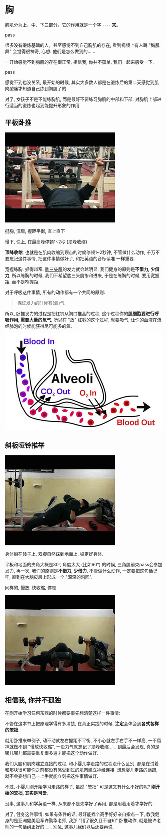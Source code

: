 # 胸

胸肌分为上、中、下三部分，它的作用就是一个字 ---- **夹**。

pass

很多没有锻炼基础的人，甚至感觉不到自己胸肌的存在, 看到视频上有人跳 "胸肌舞" 会觉得很神奇, 心想: 他们是怎么做到的...... 

一开始感觉不到胸肌的存在很正常, 相信我, 你并不孤单, 我们一起来感受一下.

pass

感觉不到也没关系, 最开始的时候, 其实大多数人都是在锻炼后的第二天感觉到肌肉酸痛才知道自己练到胸肌了的.

对了, 女孩子不是不能练胸肌, 而是最好不要练习胸肌的中部和下部, 对胸肌上部进行适当的锻炼也起到能提升形象的作用.

## 平板卧推

![](https://github.com/caoxuCarlos/a-fitness-guide-for-college-students/blob/master/images/action/pectoralis-major/bench-press.gif?raw=true)

挺胸, 沉肩, 握距平衡, 直上直下

慢下, 快上, 在最高峰停顿1~2秒 (顶峰收缩)

**顶峰收缩**, 也就是在肌肉收缩到顶点的时候停顿1~2秒钟, 不管做什么动作, 千万不要忘记这件事情, 把这件事情做好了, 和把英语的音标读准 一样重要.

宽握练胸, 抓得越窄, [肱三头肌](https://github.com/caoxuCarlos/a-fitness-guide-for-college-students/blob/master/images/triceps.jpg?raw=true)的发力就会越明显, 我们健身的原则是**不借力, 少借力**, 所以练胸的时候, 我们不希望肱三头肌掺和进来, 于是在练胸的时候, 要用宽握距, 而不是窄握距.

对于呼吸这件事情, 所有的动作都有一个共同的原则:

> 保证发力的时候有(氧)气.

所以, 卧推发力的过程是把杠铃从胸口推高的过程, 这个过程你的**肌细胞要进行呼吸作用, 需要大量的氧气**, 所以在 "放" 杠铃的这个过程, 就要吸气, 让你的血液在流经肺泡的时候能获得尽可能多的氧.

![](https://github.com/caoxuCarlos/a-fitness-guide-for-college-students/blob/master/images/oxygen.png?raw=true)

## 斜板哑铃推举

![](https://github.com/caoxuCarlos/a-fitness-guide-for-college-students/blob/master/images/action/pectoralis-major/dumbbell-press.gif?raw=true)

身体躺在凳子上, 双脚自然踩到地面上, 稳定好身体.

平板和地面的夹角大概是30°, 角度太大 (比如60°) 的时候, 三角肌前束pass会参加发力, 再一次, 我们的原则是**不借力, 少借力**, 不管做什么动作, 一定要把这句话记牢, 直到在大脑皮层上形成一个 "深深的沟回". 

同样的, 慢放, 快收缩, 停顿.

![](https://github.com/caoxuCarlos/a-fitness-guide-for-college-students/blob/master/images/action/pectoralis-major/dumbbell-press2.gif?raw=true)

## 相信我, 你并不孤独

在刚开始学习任何东西的时候都要事先想清楚这样一件事情: 

不管在这本书上把原理学得有多清楚, 在真正实践的时候, **注定**会体会到**各式各样的笨拙**. 

就用卧推来举例子, 动不动就左右握距不平衡, 不小心就左手右手不一样高, 一不留神就做不到 "慢放快收缩", 一没力气就忘记了顶峰收缩...... 到最后会发现, 真的是哪儿哪儿都需要重复很多遍才能把这个动作做好.

我们大脑和肌肉建立连接的过程, 和小婴儿学走路的过程没什么区别, 都是在试着和那块很可能你之前都没有感受到过的肌肉建立神经连接. 想想婴儿走路的蹒跚, 就不会妄想自己一上手就能立刻把这件事情做好.

不过, 小婴儿刚开始学习走路的样子, 虽然 "笨拙" 可是这又有什么不好的呢? **刚开始的笨拙, 其实是可爱**.

没事, 这事儿和学英语一样, 从来都不是先学好了再用, 都是用着用着才学好的.

对了, 健身这件事情, 如果有条件的话, 最好能找个高手好好亲自指点一下, 教我健身的是亚洲健美冠军许勤华老师, 我那 "错了很久且不自知" 卧推动作, 就是被许老师的一句话纠正好的...... 别急, 这事儿我们以后还要再说.

